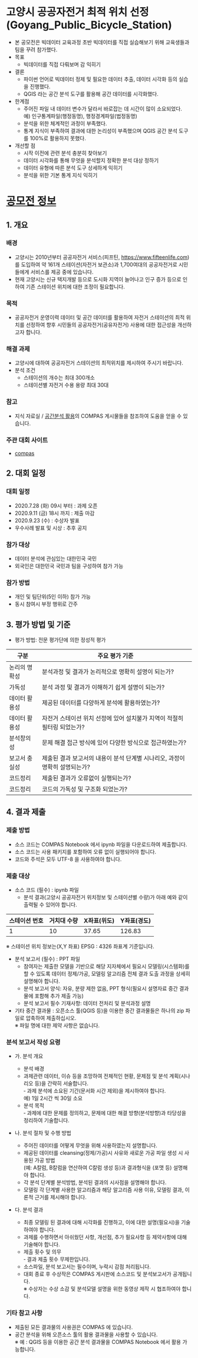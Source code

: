 # 고양시 공공자전거 최적 위치 선정 (Goyang_Public_Bicycle_Station)
- 본 공모전은 빅데이터 교육과정 초반 빅데이터를 직접 실습해보기 위해 교육생들과 팀을 꾸려 참가했다.
- 목표
  + 빅데이터를 직접 다뤄보며 감 익히기
- 결론
  + 파이썬 언어로 빅데이터 정제 및 필요한 데이터 추출, 데이터 시각화 등의 실습을 진행했다.
  + QGIS 라는 공간 분석 도구를 활용해 공간 데이터를 시각화했다.
- 한계점
  + 주어진 파일 내 데이터 변수가 달라서 바로잡는 데 시간이 많이 소요되었다.  
  예) 인구통계파일(행정동명), 행정경계파일(법정동명)
  + 분석을 위한 체계적인 과정이 부족했다.
  + 통계 지식이 부족하여 결과에 대한 논리성이 부족했으며 QGIS 공간 분석 도구를 100%로 활용하지 못했다.
- 개선할 점
  + 시작 이전에 관련 분석  충분히 찾아보기
  + 데이터 시각화를 통해 무엇을 분석할지 정확한 분석 대상 정하기
  + 데이터 유형에 따른 분석 도구 상세하게 익히기
  + 분석을 위한 기본 통계 지식 익히기
  
# [공모전 정보](https://compas.lh.or.kr/subj/past/info?subjNo=SBJ_2007_001)
## 1. 개요

### 배경
- 고양시는 2010년부터 공공자전거 서비스(피프틴, https://www.fifteenlife.com)를 도입하여
약 161개 스테이션(자전거 보관소)과 1,700여대의 공공자전거로 시민들에게 서비스를 제공 중에 있습니다.
- 현재 고양시는 신규 택지개발 등으로 도시화 지역이 늘어나고
인구 증가 등으로 인하여 기존 스테이션 위치에 대한 조정이 필요합니다.

### 목적
- 공공자전거 운영이력 데이터 및 공간 데이터를 활용하여 자전거 스테이션의 최적 위치를 선정하여
향후 시민들의 공공자전거(공유자전거) 사용에 대한 접근성을 개선하고자 합니다.
 
### 해결 과제
- 고양시에 대하여 공공자전거 스테이션의 최적위치를 제시하여 주시기 바랍니다.
- 분석 조건
    + 스테이션의 개수는 최대 300개소
    + 스테이션별 자전거 수용 용량 최대 30대

### 참고
- 지식 자료실 / [공간분석 활용](https://compas.lh.or.kr/gis)의 COMPAS 게시물들을 참조하여 도움을 얻을 수 있습니다.

### 주관 대회 사이트
- [compas](https://compas.lh.or.kr/)

## 2. 대회 일정

### 대회 일정
- 2020.7.28 (화) 09시 부터 : 과제 오픈
- 2020.9.11 (금) 18시 까지 : 제출 마감
- 2020.9.23 (수) : 수상자 발표
- 우수사례 발표 및 시상 : 추후 공지

### 참가 대상
- 데이터 분석에 관심있는 대한민국 국민
- 외국인은 대한민국 국민과 팀을 구성하여 참가 가능

### 참가 방법
- 개인 및 팀단위(5인 이하) 참가 가능
- 동시 참여시 부정 행위로 간주

## 3. 평가 방법 및 기준
- 평가 방법: 전문 평가단에 의한 정성적 평가

| 구분              | 주요 평가 기준                                                            | 
|-------------------|---------------------------------------------------------------------------|
| 논리의 명확성     | 분석과정 및 결과가 논리적으로 명확히 설명이 되는가?                        | 
| 가독성            | 분석 과정 및 결과가 이해하기 쉽게 설명이 되는가?                           |
| 데이터 활용성     | 제공된 데이터를 다양하게 분석에 활용하였는가?                              |
| 데이터 활용성     | 자전거 스테이션 위치 선정에 있어 설치불가 지역이 적절히 필터링 되었는가?    |
| 분석창의성        | 문제 해결 접근 방식에 있어 다양한 방식으로 접근하였는가?                   |
| 보고서 충실성     | 제출된 결과 보고서의 내용이 분석 단계별 시나리오, 과정이 명확히 설명되는가? |
| 코드정리          | 제출된 결과가 오류없이 실행되는가?                                         |
| 코드정리          | 코드의 가독성 및 구조화 되었는가?                                          |

## 4. 결과 제출

### 제출 방법
- 소스 코드는 COMPAS Notebook 에서 ipynb 파일을 다운로드하여 제출합니다.
- 소스 코드는 사용 패키지를 포함하여 오류 없이 실행되어야 합니다.
- 코드와 주석은 모두 UTF-8 을 사용하여야 합니다.

### 제출 대상 
- 소스 코드 (필수) : ipynb 파일
  + 분석 결과(고양시 공공자전거 위치정보 및 스테이션별 수량)가 아래 예와 같이 출력될 수 있어야 합니다.

| 스테이션 번호 | 거치대 수량 | X좌표(위도) | Y좌표(경도) |
|---------------|------------|-------------|-------------|
|       1       |     10     |    37.65    |   126.83    |
※ 스테이션 위치 정보는(X,Y 좌표) EPSG : 4326 좌표계 기준입니다.

- 분석 보고서 (필수) : PPT 파일
  + 참여자는 제출한 모델을 기반으로 해당 지자체에서 필요시 모델링(시스템화)를 할 수 있도록
  데이터 정제/가공, 모델링 알고리즘 전체 결과 도출 과정을 상세히 설명해야 합니다.
  + 분석 보고서 양식: 자유, 분량 제한 없음, PPT 형식(필요시 설명자료 중간 결과물에 포함해 추가 제출 가능)
  + 분석 보고서 필수 기재사항: 데이터 전처리 및 분석과정 설명
- 기타 중간 결과물 : 오픈소스 툴(QGIS 등)을 이용한 중간 결과물들은 하나의 zip 파일로 압축하여 제출하십시오.  
※ 파일 명에 대한 제약 사항은 없습니다.

### 분석 보고서 작성 요령
- 가. 분석 개요
  + 분석 배경  
   - 과제관련 데이터, 이슈 등을 조망하여 전체적인 현황, 문제점 및 분석 계획(시나리오 등)을 간략히 서술합니다.  
   ‑ 과제 분석에 소요된 기간(문서화 시간 제외)을 제시하여야 합니다.  
      예) 1일 2시간 씩 30일 소요
  + 분석 목적  
   ‑ 과제에 대한 문제를 정의하고, 문제에 대한 해결 방향(분석방향)과 타당성을 정리하여 기술합니다.

- 나. 분석 절차 및 수행 방법
  + 주어진 데이터를 어떻게 무엇을 위해 사용하였는지 설명합니다.
  + 제공된 데이터를 cleansing(정제/가공)시 사유와 새로운 가공 파일 생성 시 사용된 가공 방법  
    (예: A칼럼, B칼럼을 연산하여 C칼럼 생성 등)과 결과형식을 (포맷 등) 설명해야 합니다.
  + 각 분석 단계별 분석방법, 분석된 결과의 시사점을 설명해야 합니다.
  + 모델링 각 단계별 사용한 알고리즘과 해당 알고리즘 사용 이유, 모델링 결과, 이론적 근거를 제시해야 합니다.
  
- 다. 분석 결과
  + 최종 모델링 된 결과에 대해 시각화를 진행하고, 이에 대한 설명(필요시)을 기술하여야 합니다.
  + 과제를 수행하면서 아쉬웠던 사항, 개선점, 추가 필요사항 등 제약사항에 대해 기술해야 합니다.
  + 제출 횟수 및 의무  
   ‑ 결과 제출 횟수 무제한입니다.  
   - 소스파일, 분석 보고서는 필수이며, 누락시 감점 처리됩니다.  
   - 대회 종료 후 수상작은 COMPAS 게시판에 소스코드 및 분석보고서가 공개됩니다.  
※ 수상자는 수상 소감 및 분석모델 설명을 위한 동영상 제작 시 협조하여야 합니다.  

### 기타 참고 사항
- 제출된 모든 결과물의 사용권은 COMPAS 에 있습니다.
- 공간 분석을 위해 오픈소스 툴의 활용 결과물을 사용할 수 있습니다.  
    ※ 예 : QGIS 등을 이용한 공간 분석 결과물을 COMPAS Notebook 에서 활용 가능합니다.




